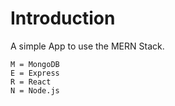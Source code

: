# Introduction

A simple App to use the MERN Stack.

```code
M = MongoDB
E = Express
R = React
N = Node.js
```